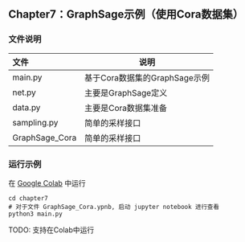 ## Chapter7：GraphSage示例（使用Cora数据集）

### 文件说明

| 文件           | 说明                          |
| :------------- | ----------------------------- |
| main.py        | 基于Cora数据集的GraphSage示例  |
| net.py         | 主要是GraphSage定义           |
| data.py        | 主要是Cora数据集准备          |
| sampling.py    | 简单的采样接口                |
| GraphSage_Cora | 简单的采样接口                |

### 运行示例

在 [Google Colab](https://colab.research.google.com/drive/1cARU1GuRwIoGA_jGrVFjx5-EJtmaqGT5) 中运行

```shell
cd chapter7
# 对于文件 GraphSage_Cora.ypnb, 启动 jupyter notebook 进行查看 
python3 main.py
```

TODO: 支持在Colab中运行
